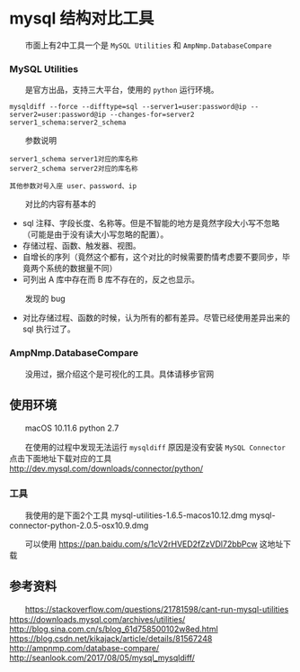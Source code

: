 # mysql 结构对比工具

　　市面上有2中工具一个是 `MySQL Utilities` 和 `AmpNmp.DatabaseCompare`

### MySQL Utilities

　　是官方出品，支持三大平台，使用的 `python` 运行环境。

```
mysqldiff --force --difftype=sql --server1=user:password@ip --server2=user:password@ip --changes-for=server2  server1_schema:server2_schema
```

　　参数说明

```
server1_schema server1对应的库名称
server2_schema server2对应的库名称

其他参数对号入座 user、password、ip
```

　　对比的内容有基本的

* sql 注释、字段长度、名称等。但是不智能的地方是竟然字段大小写不忽略（可能是由于没有读大小写忽略的配置）。
* 存储过程、函数、触发器、视图。
* 自增长的序列（竟然这个都有，这个对比的时候需要酌情考虑要不要同步，毕竟两个系统的数据量不同）
* 可列出 A 库中存在而 B 库不存在的，反之也显示。

　　发现的 bug

* 对比存储过程、函数的时候，认为所有的都有差异。尽管已经使用差异出来的 sql 执行过了。

### AmpNmp.DatabaseCompare

　　没用过，据介绍这个是可视化的工具。具体请移步官网

## 使用环境

　　macOS 10.11.6
python 2.7

　　在使用的过程中发现无法运行 `mysqldiff` 原因是没有安装 `MySQL Connector`
点击下面地址下载对应的工具 http://dev.mysql.com/downloads/connector/python/

### 工具

　　我使用的是下面2个工具
mysql-utilities-1.6.5-macos10.12.dmg
mysql-connector-python-2.0.5-osx10.9.dmg

　　可以使用 https://pan.baidu.com/s/1cV2rHVED2fZzVDl72bbPcw 这地址下载

## 参考资料

　　https://stackoverflow.com/questions/21781598/cant-run-mysql-utilities
https://downloads.mysql.com/archives/utilities/
http://blog.sina.com.cn/s/blog_61d758500102w8ed.html
https://blog.csdn.net/kikajack/article/details/81567248
http://ampnmp.com/database-compare/
http://seanlook.com/2017/08/05/mysql_mysqldiff/
